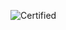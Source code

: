 ![Certified](https://img.shields.io/badge/Senior%20Status-Certified%20By%20a%20Sarcastic%20AI-yellowgreen?style=plastic)

